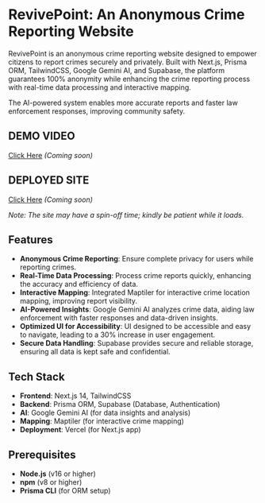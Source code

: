 # RevivePoint: An Anonymous Crime Reporting Website

RevivePoint is an anonymous crime reporting website designed to empower citizens to report crimes securely and privately. Built with Next.js, Prisma ORM, TailwindCSS, Google Gemini AI, and Supabase, the platform guarantees 100% anonymity while enhancing the crime reporting process with real-time data processing and interactive mapping.

The AI-powered system enables more accurate reports and faster law enforcement responses, improving community safety.

## DEMO VIDEO
[Click Here](#) *(Coming soon)*

## DEPLOYED SITE
[Click Here](#) *(Coming soon)*

*Note: The site may have a spin-off time; kindly be patient while it loads.*

## Features

- **Anonymous Crime Reporting**: Ensure complete privacy for users while reporting crimes.
- **Real-Time Data Processing**: Process crime reports quickly, enhancing the accuracy and efficiency of data.
- **Interactive Mapping**: Integrated Maptiler for interactive crime location mapping, improving report visibility.
- **AI-Powered Insights**: Google Gemini AI analyzes crime data, aiding law enforcement with faster responses and data-driven insights.
- **Optimized UI for Accessibility**: UI designed to be accessible and easy to navigate, leading to a 30% increase in user engagement.
- **Secure Data Handling**: Supabase provides secure and reliable storage, ensuring all data is kept safe and confidential.

## Tech Stack

- **Frontend**: Next.js 14, TailwindCSS
- **Backend**: Prisma ORM, Supabase (Database, Authentication)
- **AI**: Google Gemini AI (for data insights and analysis)
- **Mapping**: Maptiler (for interactive crime mapping)
- **Deployment**: Vercel (for Next.js app)

## Prerequisites

- **Node.js** (v16 or higher)
- **npm** (v8 or higher)
- **Prisma CLI** (for ORM setup)


